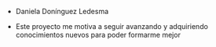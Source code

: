 - Daniela Donínguez Ledesma

- Este proyecto me motiva a seguir avanzando y adquiriendo conocimientos nuevos para poder formarme mejor 
